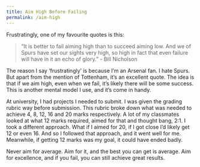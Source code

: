 ```yaml
---
title: Aim High Before Failing
permalink: /aim-high
---
```


Frustratingly, one of my favourite quotes is this:

> “It is better to fail aiming high than to succeed aiming low. And we of Spurs have set our sights very high, so high in fact that even failure will have in it an echo of glory.” - Bill Nicholson

The reason I say ‘frustratingly’ is because I’m an Arsenal fan. I hate Spurs. But apart from the mention of Tottenham, it’s an excellent quote. The idea is that if we aim high, even when we fail, it’s likely there will be some success. This is another mental model I use, and it’s come in handy.

At university, I had projects I needed to submit. I was given the grading rubric way before submission. This rubric broke down what was needed to achieve 4, 8, 12, 16 and 20 marks respectively. A lot of my classmates looked at what 12 marks required, aimed for that and thought bang, 2:1. I took a different approach. What if I aimed for 20, if I got close I’d likely get 12 or even 16. And so I followed that approach, and it went well for me. Meanwhile, if getting 12 marks was my goal, it could have ended badly.

Never aim for average. Aim for it, and the best you can get is average. Aim for excellence, and if you fail, you can still achieve great results.